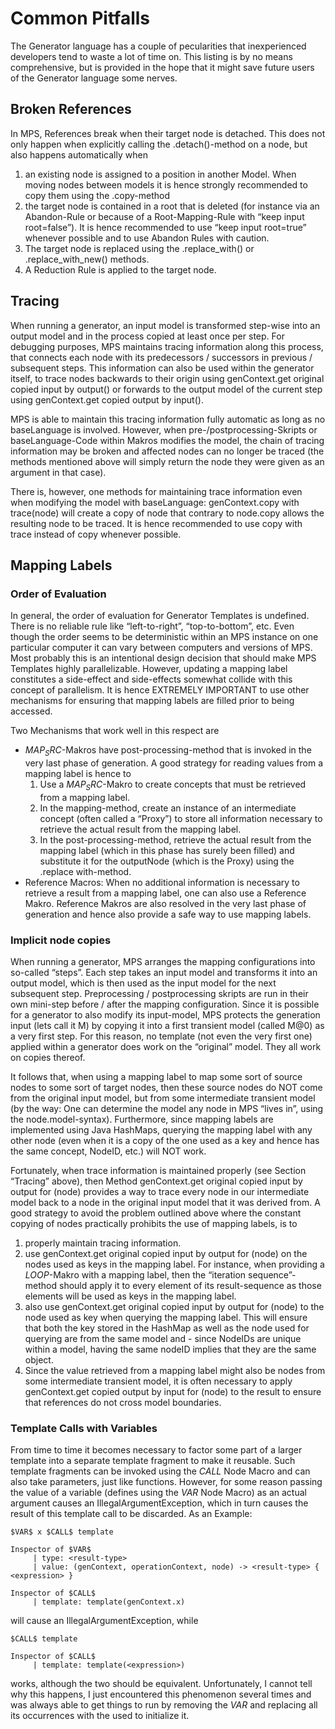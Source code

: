 # Common Pitfalls
The Generator language has a couple of pecularities that inexperienced developers tend to waste a lot of time on.  This listing is by no means comprehensive, but is provided in the hope that it might save future users of the Generator language some nerves.

## Broken References
In MPS, References break when their target node is detached. This does not only happen when explicitly calling the .detach()-method on a node, but also happens automatically when 

1. an existing node is assigned to a position in another Model. When moving nodes between models it is hence strongly recommended to copy them using the .copy-method
1. the target node is contained in a root that is deleted (for instance via an Abandon-Rule or because of a Root-Mapping-Rule with “keep input root=false”). It is hence recommended to use “keep input root=true” whenever possible and to use Abandon Rules with caution.
1. The target node is replaced using the .replace_with() or .replace_with_new() methods.
1. A Reduction Rule is applied to the target node.

## Tracing
When running a generator, an input model is transformed step-wise into an output model and in the process copied at least once per step. For debugging purposes, MPS maintains tracing information along this process, that connects each node with its predecessors / successors in previous / subsequent steps.
This information can also be used within the generator itself, to trace nodes backwards to their origin using genContext.get original copied input by output() or forwards to the output model of the current step using genContext.get copied output by input().

MPS is able to maintain this tracing information fully automatic as long as no baseLanguage is involved. However, when pre-/postprocessing-Skripts or baseLanguage-Code within Makros modifies the model, the chain of tracing information may be broken and affected nodes can no longer be traced (the methods mentioned above will simply return the node they were given as an argument in that case).

There is, however, one methods for maintaining trace information even when modifying the model with baseLanguage: genContext.copy with trace(node) will create a copy of node that contrary to node.copy allows the resulting node to be traced. It is hence recommended to use copy with trace instead of copy whenever possible.

## Mapping Labels 
### Order of Evaluation 
In general, the order of evaluation for Generator Templates is undefined. There is no reliable rule like “left-to-right”, “top-to-bottom”, etc. Even though the order seems to be deterministic within an MPS instance on one particular computer it can vary between computers and versions of MPS. Most probably this is an intentional design decision that should make MPS Templates highly parallelizable. However, updating a mapping label constitutes a side-effect and side-effects somewhat collide with this concept of parallelism. It is hence EXTREMELY IMPORTANT to use other mechanisms for ensuring that mapping labels are filled prior to being accessed.


Two Mechanisms that work well in this respect are


- $MAP_SRC$-Makros have post-processing-method that is invoked in the very last phase of generation. A good strategy for reading values from a mapping label is hence to
	1. Use a $MAP_SRC$-Makro to create concepts that must be retrieved from a mapping label.
	1. In the mapping-method, create an instance of an intermediate concept (often called a “Proxy”) to store all information necessary to retrieve the actual result from the mapping label.
	1. In the post-processing-method, retrieve the actual result from the mapping label (which in this phase has surely been filled) and substitute it for the outputNode (which is the Proxy) using the .replace with-method.
- Reference Macros: When no additional information is necessary to retrieve a result from a mapping label, one can also use a Reference Makro. Reference Makros are also resolved in the very last phase of generation and hence also provide a safe way to use mapping labels.

### Implicit node copies

When running a generator, MPS arranges the mapping configurations into so-called “steps”. Each step takes an input model and transforms it into an output model, which is then used as the input model for the next subsequent step. Preprocessing / postprocessing skripts are run in their own mini-step before / after the mapping configuration. Since it is possible for a generator to also modify its input-model, MPS protects the generation input (lets call it M) by copying it into a first transient model (called M@0) as a very first step. For this reason, no template (not even the very first one) applied within a generator does work on the “original” model. They all work on copies thereof.

It follows that, when using a mapping label to map some sort of source nodes to some sort of target nodes, then these source nodes do NOT come from the original input model, but from some intermediate transient model (by the way: One can determine the model any node in MPS “lives in”, using the node.model-syntax). Furthermore, since mapping labels are implemented using Java HashMaps, querying the mapping label with any other node (even when it is a copy of the one used as a key and hence has the same concept, NodeID, etc.) will NOT work.

Fortunately, when trace information is maintained properly (see Section “Tracing” above), then Method genContext.get original copied input by output for (node) provides a way to trace every node in our intermediate model back to a node in the original input model that it was derived from. A good strategy to avoid the problem outlined above where the constant copying of nodes practically prohibits the use of mapping labels, is to

1. properly maintain tracing information.
2. use genContext.get original copied input by output for (node) on the nodes used as keys in the mapping label. For instance, when providing a $LOOP$-Makro with a mapping label, then the “iteration sequence”-method should apply it to every element of its result-sequence as those elements will be used as keys in the mapping label.
3. also use genContext.get original copied input by output for (node) to the node used as key when querying the mapping label. This will ensure that both the key stored in the HashMap as well as the node used for querying are from the same model and - since NodeIDs are unique within a model, having the same nodeID implies that they are the same object.
4. Since the value retrieved from a mapping label might also be nodes from some intermediate transient model, it is often necessary to apply genContext.get copied output by input for (node) to the result to ensure that references do not cross model boundaries.

### Template Calls with Variables
From time to time it becomes necessary to factor some part of a larger template into a separate template fragment to make it reusable. Such template fragments can be invoked using the $CALL$ Node Macro and can also take parameters, just like functions. However, for some reason passing the value of a variable (defines using the $VAR$ Node Macro) as an actual argument causes an IllegalArgumentException, which in turn causes the result of this template call to be discarded.
As an Example:

```
$VAR$ x $CALL$ template

Inspector of $VAR$
     | type: <result-type>
     | value: (genContext, operationContext, node) -> <result-type> { <expression> }

Inspector of $CALL$
     | template: template(genContext.x)
```
will cause an IllegalArgumentException, while
```
$CALL$ template

Inspector of $CALL$
     | template: template(<expression>)
```

works, although the two should be equivalent.
Unfortunately, I cannot tell why this happens, I just encountered this phenomenon several times and was always able to get things to run by removing the $VAR$ and replacing all its occurrences with the <expression> used to initialize it.
